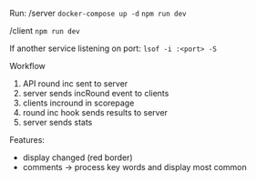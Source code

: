 Run:
/server
`docker-compose up -d`
`npm run dev`

/client
`npm run dev`

If another service listening on port:
`lsof -i :<port> -S`

Workflow

1. API round inc sent to server
2. server sends incRound event to clients
3. clients incround in scorepage
4. round inc hook sends results to server
5. server sends stats

Features:

-   display changed (red border)
-   comments -> process key words and display most common
